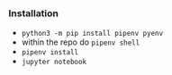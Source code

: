 ### Installation
- `python3 -m pip install pipenv pyenv`
- within the repo do `pipenv shell`
- `pipenv install`
- `jupyter notebook`